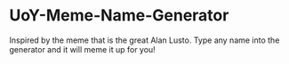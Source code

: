 # UoY-Meme-Name-Generator
Inspired by the meme that is the great Alan Lusto. Type any name into the generator and it will meme it up for you!
